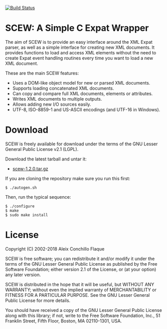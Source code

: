 [![Build Status](https://travis-ci.org/aconchillo/scew.svg?branch=master)](https://travis-ci.org/aconchillo/scew)

# SCEW: A Simple C Expat Wrapper

The aim of SCEW is to provide an easy interface around the XML Expat parser,
as well as a simple interface for creating new XML documents. It provides
functions to load and access XML elements without the need to create Expat
event handling routines every time you want to load a new XML document.

These are the main SCEW features:

- Uses a DOM-like object model for new or parsed XML documents.
- Supports loading concatenated XML documents.
- Can copy and compare full XML documents, elements or attributes.
- Writes XML documents to multiple outputs.
- Allows adding new I/O sources easily.
- UTF-8, ISO-8859-1 and US-ASCII encodings (and UTF-16 in Windows).


# Download

SCEW is freely available for download under the terms of the GNU Lesser
General Public License v2.1 (LGPL).

Download the latest tarball and untar it:

- [scew-1.2.0.tar.gz](http://download.savannah.gnu.org/releases/scew/scew-1.2.0.tar.gz)

If you are cloning the repository make sure you run this first:

    $ ./autogen.sh

Then, run the typical sequence:

    $ ./configure
    $ make
    $ sudo make install


# License

Copyright (C) 2002-2018 Aleix Conchillo Flaque

SCEW is free software; you can redistribute it and/or modify it under the
terms of the GNU Lesser General Public License as published by the Free
Software Foundation; either version 2.1 of the License, or (at your option)
any later version.

SCEW is distributed in the hope that it will be useful, but WITHOUT ANY
WARRANTY; without even the implied warranty of MERCHANTABILITY or FITNESS FOR
A PARTICULAR PURPOSE.  See the GNU Lesser General Public License for more
details.

You should have received a copy of the GNU Lesser General Public License along
with this library; if not, write to the Free Software Foundation, Inc., 51
Franklin Street, Fifth Floor, Boston, MA 02110-1301, USA.
